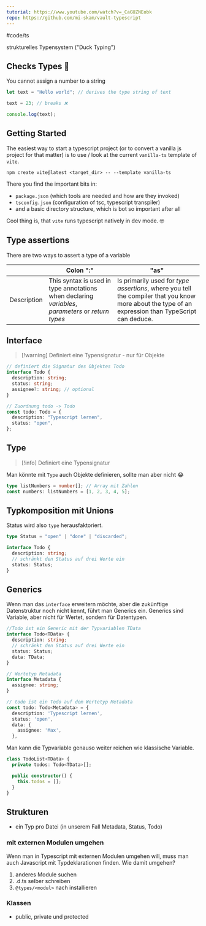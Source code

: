 ```yaml
---
tutorial: https://www.youtube.com/watch?v=_CaGUZNEobk
repo: https://github.com/mi-skam/vault-typescript
---
```


#code/ts

strukturelles Typensystem ("Duck Typing")

## Checks Types 💪

You cannot assign a number to a string

```ts
let text = "Hello world"; // derives the type string of text

text = 23; // breaks ❌

console.log(text);
```

## Getting Started

The easiest way to start a typescript project (or to convert a vanilla js project for that matter) is to use / look at the current `vanilla-ts` template of `vite`. 
```shell
npm create vite@latest <target_dir> -- --template vanilla-ts
```

There you find the important bits in:
- `package.json` (which tools are needed and how are they invoked)
- `tsconfig.json` (configuration of tsc, typescript transpiler)
-  and a basic directory structure, which is bot so important after all

Cool thing is, that `vite` runs typescript natively in dev mode. 🤓

## Type assertions

There are two ways to assert a type of a variable

|             | Colon ":"                                                                                          | "as"                                                                                                                                                |
| ----------- | -------------------------------------------------------------------------------------------------- | --------------------------------------------------------------------------------------------------------------------------------------------------- |
| Description | This syntax is used in type annotations when declaring *variables*, *parameters* or *return types* | Is primarily used for *type assertions*, where you tell the compiler that you know more about the type of an expression than TypeScript can deduce. |

## Interface

> [!warning] Definiert eine Typensignatur - nur für Objekte

```typescript
// definiert die Signatur des Objektes Todo
interface Todo {
  description: string;
  status: string;
  assignee?: string; // optional
}

// Zuordnung todo -> Todo
const todo: Todo = {
  description: "Typescript lernen",
  status: "open",
};
```

## Type

> [!info] Definiert eine Typensignatur

Man könnte mit `Type` auch Objekte definieren, sollte man aber nicht 😂

```typescript
type listNumbers = number[]; // Array mit Zahlen
const numbers: listNumbers = [1, 2, 3, 4, 5];
```

## Typkomposition mit Unions

Status wird also `type` herausfaktoriert.

```typescript
type Status = "open" | "done" | "discarded";

interface Todo {
  description: string;
  // schränkt den Status auf drei Werte ein
  status: Status;
}
```

## Generics

Wenn man das `interface` erweitern möchte, aber die zukünftige Datenstruktur noch nicht kennt, führt man Generics ein. Generics sind Variable, aber nicht für Wertet, sondern für Datentypen.

```typescript
//Todo ist ein Generic mit der Typvariablen TData
interface Todo<TData> {
  description: string;
  // schränkt den Status auf drei Werte ein
  status: Status;
  data: TData;
}

// Wertetyp Metadata
interface Metadata {
  assignee: string;
}

// todo ist ein Todo auf dem Wertetyp Metadata
const todo: Todo<Metadata> = {
  description: 'Typescript lernen',
  status: 'open',
  data: {
    assignee: 'Max',
  },
```

Man kann die Typvariable genauso weiter reichen wie klassische Variable.

```ts
class TodoList<TData> {
  private todos: Todo<TData>[];

  public constructor() {
    this.todos = [];
  }
}
```

## Strukturen

- ein Typ pro Datei (in unserem Fall Metadata, Status, Todo)

### mit externen Modulen umgehen

Wenn man in Typescript mit externen Modulen umgehen will, muss man auch Javascript mit Typdeklarationen finden.
Wie damit umgehen?

1. anderes Module suchen
2. .d.ts selber schreiben
3. `@types/<modul>` nach installieren

### Klassen

- public, private und protected
